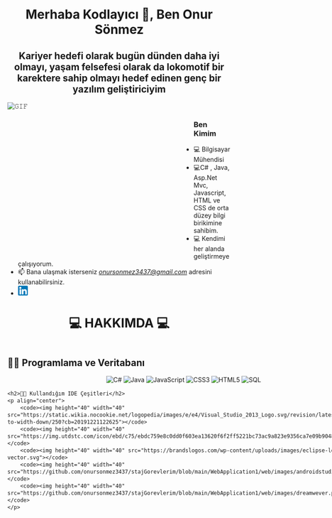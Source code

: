 <h1 align="center">Merhaba Kodlayıcı 👋, Ben Onur Sönmez</h1>
<h2 align="center">Kariyer hedefi olarak bugün dünden daha iyi olmayı, yaşam felsefesi olarak da lokomotif bir karektere sahip olmayı hedef edinen genç bir yazılım geliştiriciyim</h2>
<a target="_blanka"><img align="left" height="350" width="420" alt="𝙶𝙸𝙵" src="https://github.com/JayantGoel001/JayantGoel001/blob/master/GIF/image.gif"></a>
<br/>

### Ben Kimim
- :computer: Bilgisayar Mühendisi  
- :computer:C# , Java, Asp.Net Mvc, Javascript, HTML ve CSS de orta düzey bilgi birikimine sahibim. 
- :computer: Kendimi her alanda geliştirmeye çalışıyorum. 
- 📫 Bana ulaşmak isterseniz *onursonmez3437@gmail.com* adresini kullanabilirsiniz. 
- <a href="https://www.linkedin.com/in/onursonmez37/" target="_blank">
    <img height="22" width="22" src="https://github.com/onursonmez3437/stajGorevlerim/blob/main/WebApplication1/web/images/linkedin.png" alt="LinkIn">
  </a>

<p align="center"> 
</p>
<h1 align="center"> 💻 HAKKIMDA 💻 </h1>

<div style="display: flex; justify-content: space-between;">
  <div style="flex: 1;">
    <h2>👩‍💻 Programlama ve Veritabanı</h2>
    <p align="center">
        <img src="https://img.shields.io/badge/c%23-%23239120.svg?style=for-the-badge&logo=c-sharp&logoColor=white" alt="C#">
        <img src="https://img.shields.io/badge/java-%23ED8B00.svg?style=for-the-badge&logo=java&logoColor=white" alt="Java">
        <img src="https://img.shields.io/badge/javascript-%23323330.svg?style=for-the-badge&logo=javascript&logoColor=%23F7DF1E" alt="JavaScript">
        <img src="https://img.shields.io/badge/css3-%231572B6.svg?style=for-the-badge&logo=css3&logoColor=white" alt="CSS3">
        <img src="https://img.shields.io/badge/html5-%23E34F26.svg?style=for-the-badge&logo=html5&logoColor=white" alt="HTML5">
        <img height="30" width="30" src="https://img.icons8.com/color/480/microsoft-sql-server.png" alt="SQL">
    </p>

    <h2>👩‍💻 Kullandığım IDE Çeşitleri</h2>
    <p align="center">
        <code><img height="40" width="40" src="https://static.wikia.nocookie.net/logopedia/images/e/e4/Visual_Studio_2013_Logo.svg/revision/latest/scale-to-width-down/250?cb=20191221122625"></code>
        <code><img height="40" width="40" src="https://img.utdstc.com/icon/ebd/c75/ebdc759e8c0dd0f603ea13620f6f2ff5221bc73ac9a823e9356ca7e09b90488a:200"></code>
        <code><img height="40" width="40" src="https://brandslogos.com/wp-content/uploads/images/eclipse-logo-vector.svg"></code>
        <code><img height="40" width="40" src="https://github.com/onursonmez3437/stajGorevlerim/blob/main/WebApplication1/web/images/androidstudio.png"></code>
        <code><img height="40" width="40" src="https://github.com/onursonmez3437/stajGorevlerim/blob/main/WebApplication1/web/images/dreamwever.png"></code>
    </p>
  </div>

  <div style="flex: 1;">
    <h2 align="center">🎨 Design Tools</h2>
    <p align="center">
        <img src="https://img.shields.io/badge/adobe%20photoshop-%2331A8FF.svg?style=for-the-badge&logo=adobe%20photoshop&logoColor=white" alt="Adobe Photoshop">
        <img src="https://img.shields.io/badge/Adobe%20XD-470137?style=for-the-badge&logo=Adobe%20XD&logoColor=#FF61F6" alt="Adobe XD">
        <img src="https://img.shields.io/badge/figma-%23F24E1E.svg?style=for-the-badge&logo=figma&logoColor=white" alt="Figma">
    </p>

    <h2 align="center">⚙️ DevOps Tools</h2>
    <p align="center">
        <img src="https://img.shields.io/badge/-Stackoverflow-FE7A16?style=for-the-badge&logo=stack-overflow&logoColor=white" alt="Stack Overflow">
        <img src="https://img.shields.io/static/v1?style=for-the-badge&message=GitHub&color=181717&logo=GitHub&logoColor=FFFFFF&label=" alt="GitHub">
    </p>
  </div>
</div>
